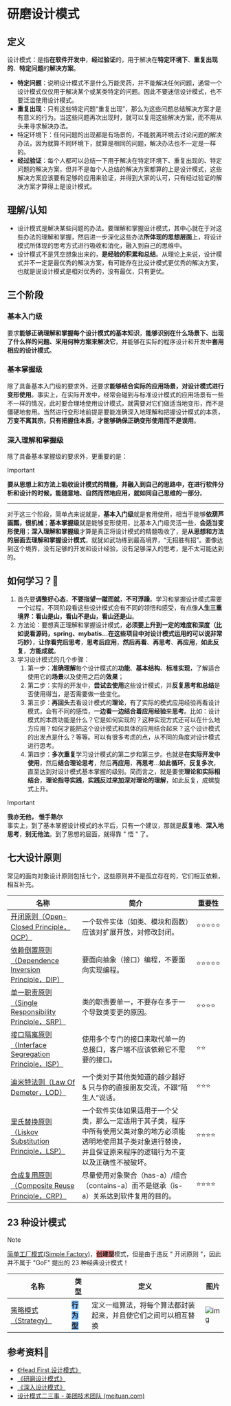 # 研磨设计模式

## 定义

设计模式：是指**在软件开发中**，**经过验证**的，用于解决在**特定环境下**、**重复出现的**、**特定问题**的**解决方案**。

- **特定问题**：说明设计模式不是什么万能灵药，并不能解决任何问题，通常一个设计模式仅仅用于解决某个或某类特定的问题。因此不要迷信设计模式，也不要泛滥使用设计模式。
- **重复出现**：只有这些特定问题“重复出现”，那么为这些问题总结解决方案才是有意义的行为。当这些问题再次出现时，就可以复用这些解决方案，而不用从头来寻求解决办法。
- 特定环境下：任何问题的出现都是有场景的，不能脱离环境去讨论问题的解决办法，因为就算不同环境下，就算是相同的问题，解决办法也不一定是一样的。
- **经过验证**：每个人都可以总结一下用于解决在特定环境下、重复出现的、特定问题的解决方案，但并不是每个人总结的解决方案都算的上是设计模式，这些解决方案应该要有足够的应用来验证，并得到大家的认可，只有经过验证的解决方案才算得上是设计模式。

## 理解/认知

- 设计模式是解决某些问题的办法。要理解和掌握设计模式，其中心就在于对这些办法的理解和掌握，然后进一步深化这些办法**所体现的思想层面**上，将设计模式所体现的思考方式进行吸收和消化，融入到自己的思维中。
- 设计模式不是凭空想象出来的，**是经验的积累和总结**。从理论上来说，设计模式并不一定是最优秀的解决方案，有可能存在比设计模式更优秀的解决方案，也就是说设计模式是相对优秀的，没有最优，只有更优。

## 三个阶段

### 基本入门级

要求**能够正确理解和掌握每个设计模式的基本知识**，**能够识别在什么场景下、出现了什么样的问题、采用何种方案来解决它**，并能够在实际的程序设计和开发中**套用相应的设计模式**。

### 基本掌握级

除了具备基本入门级的要求外，还要求**能够结合实际的应用场景，对设计模式进行变形使用**。事实上，在实际开发中，经常会碰到与标准设计模式的应用场景有一些不一样的情况，此时要合理地使用设计模式，就需要对它们做适当地变形，而不是僵硬地套用。当然进行变形地前提是要能准确深入地理解和把握设计模式的本质，**万变不离其宗，只有把握住本质，才能够确保正确变形使用而不是误用**。

### 深入理解和掌握级

除了具备基本掌握级的要求外，更重要的是：

> [!important]
> **要从思想上和方法上吸收设计模式的精髓，并融入到自己的思路中，在进行软件分析和设计的时候，能随意地、自然而然地应用，就如同自己思维的一部分**。

---

对于这三个阶段，简单点来说就是，**基本入门级**就是套用使用，相当于能够**依葫芦画瓢，很机械**；**基本掌握级**就是能够变形使用，比基本入门级灵活一些，**会适当变形使用**；**深入理解和掌握级**才算是真正将设计模式的精髓吸收了，是**从思想和方法的层面去理解和掌握设计模式**，就犹如武功练到最高境界，“无招胜有招”。要像达到这个境界，没有足够的开发和设计经验，没有足够深入的思考，是不太可能达到的。

## 如何学习？🚀

1. 首先要**调整好心态**，**不要指望一蹴而就**，**不可浮躁**。学习和掌握设计模式需要一个过程，不同阶段看这些设计模式会有不同的领悟和感受，有点像**人生三重境界：看山是山，看山不是山，看山还是山**。
2. 方法论：要想真正理解和掌握设计模式，**必须要上升到一定的难度和深度（比如说看源码，spring、mybatis...在这些项目中对设计模式运用的可以说非常巧妙）**，**让你看完后思考**，**思考后应用**，**然后再看**、**再思考**、**再应用**，**如此反复**，**方能成就**。
3. 学习设计模式的几个步骤：
   1. 第一步：**准确理解**每个设计模式的**功能**、**基本结构**、**标准实现**，了解适合使用它的**场景**以及使用之后的**效果**；
   2. 第二步：实际的开发中，**尝试去使用**这些设计模式，并**反复思考和总结**是否使用得当，是否需要做一些变化。
   3. 第三步：**再回头**去看设计模式的**理论**，有了实际的模式应用经验再看设计模式，会有不同的感悟，**一边看一边结合着应用经验**来**思考**。比如：设计模式的本质功能是什么？它是如何实现的？这种实现方式还可以在什么地方应用？如何才能把这个设计模式和具体的应用结合起来？这个设计模式的出发点是什么？等等。可以有很多考虑的点，从不同的角度对设计模式进行思考。
   4. 第四步：**多次重复**学习设计模式的第二步和第三步。也就是**在实际开发中使用**，然后**结合理论思考**，然后**再应用**，**再思考**...**如此循环**，**反复多次**，直至达到对设计模式基本掌握的级别。简而言之，就是要使**理论和实际相结合**，**理论指导实践**，**实践反过来加深对理论的理解**，如此反复，成螺旋式上升。


> [!important]
>
> **我亦无他， 惟手熟尔**<br />事实上，到了基本掌握设计模式的水平后，只有一个建议，那就是**反复地**、**深入地思考**，**别无他法**。到了思想的层面，就得靠 " 悟 " 了。

## 七大设计原则

常见的面向对象设计原则包括七个，这些原则并不是孤立存在的，它们相互依赖，相互补充。

| 名称                                                         | 简介                                                         | 重要性 |
| ------------------------------------------------------------ | ------------------------------------------------------------ | ------ |
| [开闭原则（Open-Closed Principle，OCP）](./七大设计原则#开闭原则) | 一个软件实体（如类、模块和函数）应该对扩展开放，对修改封闭。 | ⭐⭐⭐⭐⭐  |
| [依赖倒置原则（Dependence Inversion Principle，DIP）](./七大设计原则#依赖倒置原则) | 要面向抽象（接口）编程，不要面向实现编程。                   | ⭐⭐⭐⭐⭐  |
| [单一职责原则（Single Responsibility Principle，SRP）](./七大设计原则#单一职责原则) | 类的职责要单一，不要存在多于一个导致类变更的原因。           | ⭐⭐⭐⭐   |
| [接口隔离原则（Interface Segregation Principle，ISP）](./七大设计原则#接口隔离原则) | 使用多个专门的接口来取代单一的总接口，客户端不应该依赖它不需要的接口。 | ⭐⭐     |
| [迪米特法则（Law Of Demeter，LOD）](./七大设计原则#迪米特法则) | 一个类对于其他类知道的越少越好 & 只与你的直接朋友交流，不跟“陌生人”说话。 | ⭐⭐⭐    |
| [里氏替换原则（Liskov Substitution Principle，LSP）](./七大设计原则#里氏替换原则) | 一个软件实体如果适用于一个父类，那么一定适用于其子类，程序中所有使用父类对象的地方必须能透明地使用其子类对象进行替换，并且保证原来程序的逻辑行为不变以及正确性不被破坏。 | ⭐⭐⭐⭐   |
| [合成复用原则（Composite Reuse Principle，CRP）](./七大设计原则#合成复用原则) | 尽量使用对象聚合（has-a）/组合（contains-a）而不是继承（is-a）关系达到软件复用的目的。 | ⭐⭐⭐⭐   |

## 23 种设计模式

> [!note]
> [简单工厂模式(Simple Factory)](./创建型/简单工厂模式.md)，<strong style="background-color: #f89898;">创建型</strong>模式，但是由于违反 " 开闭原则 "，因此并不属于 "GoF" 提出的 23 种经典设计模式！

| 名称                                         | 类型                                                       | 定义                                                         | 图片                                                         |
| -------------------------------------------- | ---------------------------------------------------------- | ------------------------------------------------------------ | ------------------------------------------------------------ |
| [策略模式（Strategy）](./行为型/策略模式.md) | <strong style="background-color: #79bbff;">行为型</strong> | 定义一组算法，将每个算法都封装起来，并且使它们之间可以相互替换 | ![img](https://cdn.jsdelivr.net/gh/xihuanxiaorang/img/202403271944201.png) |

## 参考资料🎁

- [《Head First 设计模式》](https://book.douban.com/subject/2243615/)
- [《研磨设计模式》](https://book.douban.com/subject/5343318/)
- [《深入设计模式》](https://refactoringguru.cn/)
- [设计模式二三事 - 美团技术团队 (meituan.com)](https://tech.meituan.com/2022/03/10/interesting-talk-about-design-patterns.html)

